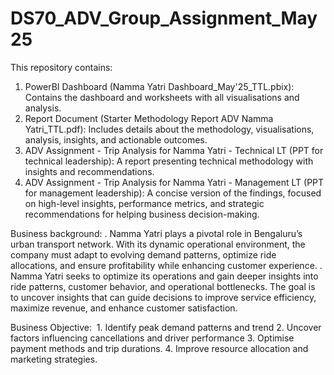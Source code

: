 # DS70_ADV_Group_Assignment_May25
This repository contains:

1. PowerBI Dashboard (Namma Yatri Dashboard_May'25_TTL.pbix): Contains the dashboard and worksheets with all visualisations and analysis.
2. Report Document (Starter Methodology Report ADV Namma Yatri_TTL.pdf): Includes details about the methodology, visualisations, analysis, insights, and actionable outcomes.
3. ADV Assignment - Trip Analysis for Namma Yatri - Technical LT (PPT for technical leadership): A report presenting technical methodology with insights and recommendations.
4. ADV Assignment - Trip Analysis for Namma Yatri - Management LT (PPT for management leadership): A concise version of the findings, focused on high-level insights, performance metrics, and strategic recommendations for helping business decision-making.

Business background:
. Namma Yatri plays a pivotal role in Bengaluru’s urban transport network. With its dynamic operational environment, the company must adapt to evolving demand patterns, optimize ride allocations, and ensure profitability while enhancing customer experience.
. Namma Yatri seeks to optimize its operations and gain deeper insights into ride patterns, customer behavior, and operational bottlenecks. 
The goal is to uncover insights that can guide decisions to improve service efficiency, maximize revenue, and enhance customer satisfaction.

Business Objective:
 1. Identify peak demand patterns and trend
 2. Uncover factors influencing cancellations and driver performance
 3. Optimise payment methods and trip durations.
 4. Improve resource allocation and marketing strategies.




